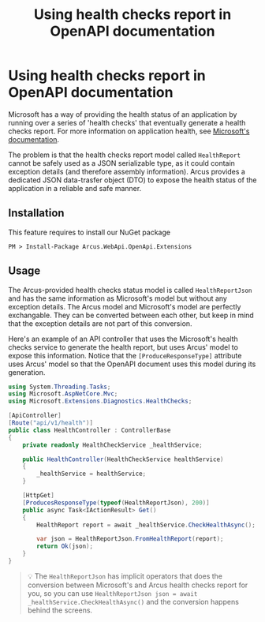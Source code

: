 ﻿---
title: "Using health checks report in OpenAPI documentation"
layout: default
---

# Using health checks report in OpenAPI documentation

Microsoft has a way of providing the health status of an application by running over a series of 'health checks' that eventually generate a health checks report. 
For more information on application health, see [Microsoft's documentation](https://docs.microsoft.com/en-us/aspnet/core/host-and-deploy/health-checks).

The problem is that the health checks report model called `HealthReport` cannot be safely used as a JSON serializable type, as it could contain exception details (and therefore assembly information).
Arcus provides a dedicated JSON data-trasfer object (DTO) to expose the health status of the application in a reliable and safe manner.

## Installation

This feature requires to install our NuGet package

```shell
PM > Install-Package Arcus.WebApi.OpenApi.Extensions
```

## Usage

The Arcus-provided health checks status model is called `HealthReportJson` and has the same information as Microsoft's model but without any exception details.
The Arcus model and Microsoft's model are perfectly exchangable. They can be converted between each other, but keep in mind that the exception details are not part of this conversion.

Here's an example of an API controller that uses the Microsoft's health checks service to generate the health report, but uses Arcus' model to expose this information.
Notice that the `[ProduceResponseType]` attribute uses Arcus' model so that the OpenAPI document uses this model during its generation.

```csharp
using System.Threading.Tasks;
using Microsoft.AspNetCore.Mvc;
using Microsoft.Extensions.Diagnostics.HealthChecks;

[ApiController]
[Route("api/v1/health")]
public class HealthController : ControllerBase
{
    private readonly HealthCheckService _healthService;

    public HealthController(HealthCheckService healthService)
    {
        _healthService = healthService;
    }

    [HttpGet]
    [ProducesResponseType(typeof(HealthReportJson), 200)]
    public async Task<IActionResult> Get()
    {
        HealthReport report = await _healthService.CheckHealthAsync();

        var json = HealthReportJson.FromHealthReport(report);
        return Ok(json);
    }
}
```

> 💡 The `HealthReportJson` has implicit operators that does the conversion between Microsoft's and Arcus health checks report for you, so you can use `HealthReportJson json = await _healthService.CheckHealthAsync()` and the conversion happens behind the screens.